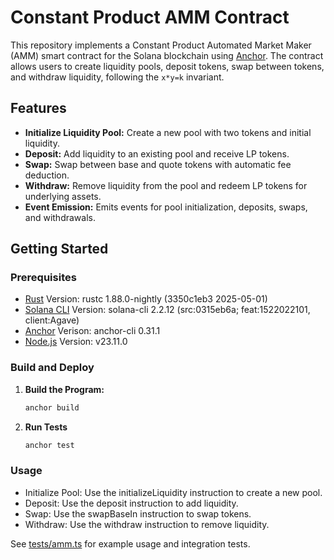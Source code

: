 # Constant Product AMM Contract

This repository implements a Constant Product Automated Market Maker (AMM) smart contract for the Solana blockchain using [Anchor](https://book.anchor-lang.com/). The contract allows users to create liquidity pools, deposit tokens, swap between tokens, and withdraw liquidity, following the `x*y=k` invariant.

## Features

- **Initialize Liquidity Pool:** Create a new pool with two tokens and initial liquidity.
- **Deposit:** Add liquidity to an existing pool and receive LP tokens.
- **Swap:** Swap between base and quote tokens with automatic fee deduction.
- **Withdraw:** Remove liquidity from the pool and redeem LP tokens for underlying assets.
- **Event Emission:** Emits events for pool initialization, deposits, swaps, and withdrawals.

## Getting Started

### Prerequisites

- [Rust](https://www.rust-lang.org/tools/install) Version: rustc 1.88.0-nightly (3350c1eb3 2025-05-01)
- [Solana CLI](https://docs.solana.com/cli/install-solana-cli-tools) Version: solana-cli 2.2.12 (src:0315eb6a; feat:1522022101, client:Agave)
- [Anchor](https://solana.com/docs/intro/installation) Verison: anchor-cli 0.31.1
- [Node.js](https://nodejs.org/) Version: v23.11.0

### Build and Deploy

1. **Build the Program:**
   ```bash
   anchor build
   ```
1. **Run Tests**
   ```bash
   anchor test
   ```

### Usage

- Initialize Pool: Use the initializeLiquidity instruction to create a new pool.
- Deposit: Use the deposit instruction to add liquidity.
- Swap: Use the swapBaseIn instruction to swap tokens.
- Withdraw: Use the withdraw instruction to remove liquidity.

See [tests/amm.ts](tests/amm.ts) for example usage and integration tests.
